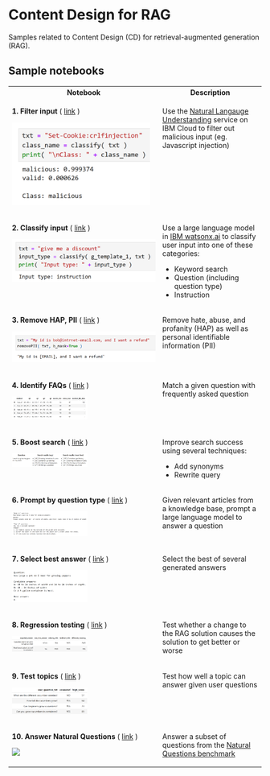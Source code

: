 # Content Design for RAG
Samples related to Content Design (CD) for retrieval-augmented generation (RAG).

## Sample notebooks
<table>
<tr>
<th valign="top">Notebook</th>
<th valign="top">Description</th>
</tr>
<!-- 1. Filter input -->
<tr>
<td valign="top">
<p><b>1.&nbsp;Filter&nbsp;input</b>&nbsp;(&nbsp;<a href="notebooks/01_filter.ipynb">link</a>&nbsp;)</p>
<p><img src="images/01_filter.png" width="275px" /></p>
</td>
<td valign="top">
<p>Use the <a href="https://cloud.ibm.com/catalog/services/natural-language-understanding">Natural Langauge Understanding</a> service on IBM Cloud to filter out malicious input (eg. Javascript injection)</p>
</td>
</tr>
<!-- 2. Classify input -->
<tr>
<td valign="top">
<p><b>2.&nbsp;Classify&nbsp;input</b>&nbsp;(&nbsp;<a href="notebooks/02_classify.ipynb">link</a>&nbsp;)</p>
<p><img src="images/02_classify.png" width="400px" /></p>
</td>
<td valign="top">
<p>Use a large language model in <a href="https://www.ibm.com/products/watsonx-ai">IBM watsonx.ai</a> to classify user input into one of these categories:
<ul>
<li>Keyword search</li>
<li>Question (including question type)</li>
<li>Instruction</li>
</ul>
</p>
</td>
</tr>
<!-- 3. Remove HAP, PII -->
<tr>
<td valign="top">
<p><b>3.&nbsp;Remove&nbsp;HAP,&nbsp;PII</b>&nbsp;(&nbsp;<a href="notebooks/03_hap.ipynb">link</a>&nbsp;)</p>
<p><img src="images/03_hap.png" width="500px" /></p>
</td>
<td valign="top">
<p>Remove hate, abuse, and profanity (HAP) as well as personal identifiable information (PII)</p>
</td>
</tr>
<!-- 4. Identify FAQs -->
<tr>
<td valign="top">
<p><b>4.&nbsp;Identify&nbsp;FAQs</b>&nbsp;(&nbsp;<a href="notebooks/04_faq.ipynb">link</a>&nbsp;)</p>
<p><img src="images/04_faq.png" width="150px" /></p>
</td>
<td valign="top">
<p>Match a given question with frequently asked question</p>
</td>
</tr>
<!-- 5. Boost search -->
<tr>
<td valign="top">
<p><b>5.&nbsp;Boost&nbsp;search</b>&nbsp;(&nbsp;<a href="notebooks/05_search.ipynb">link</a>&nbsp;)</p>
<p><img src="images/05_search.png" width="150px" /></p>
</td>
<td valign="top">
<p>Improve search success using several techniques:
<ul>
<li>Add synonyms</li>
<li>Rewrite query</li>
</ul>
</p>
</td>
</tr>
<!-- 6. Prompt by question type -->
<tr>
<td valign="top">
<p><b>6.&nbsp;Prompt&nbsp;by&nbsp;question&nbsp;type</b>&nbsp;(&nbsp;<a href="notebooks/06_prompt.ipynb">link</a>&nbsp;)</p>
<p><img src="images/06_prompt.png" width="150px" /></p>
</td>
<td valign="top">
<p>Given relevant articles from a knowledge base, prompt a large language model to answer a question</p>
</td>
</tr>
<!-- 7. Select best answer -->
<tr>
<td valign="top">
<p><b>7.&nbsp;Select&nbsp;best&nbsp;answer</b>&nbsp;(&nbsp;<a href="notebooks/07_best-answer.ipynb">link</a>&nbsp;)</p>
<p><img src="images/07_best-answer.png" width="150px" /></p>
</td>
<td valign="top">
<p>Select the best of several generated answers</p>
</td>
</tr>
<!-- 08. Regression testing -->
<tr>
<td valign="top">
<p><b>8.&nbsp;Regression&nbsp;testing</b>&nbsp;(&nbsp;<a href="notebooks/08_regression.ipynb">link</a>&nbsp;)</p>
<p><img src="images/08_regression.png" width="150px" /></p>
</td>
<td valign="top">
<p>Test whether a change to the RAG solution causes the solution to get better or worse</p>
</td>
</tr>
<!-- 09. Test topics -->
<tr>
<td valign="top">
<p><b>9.&nbsp;Test&nbsp;topics</b>&nbsp;(&nbsp;<a href="notebooks/09_testing-topics.ipynb">link</a>&nbsp;)</p>
<p><img src="images/09_testing-topics.png" width="150px" /></p>
</td>
<td valign="top">
<p>Test how well a topic can answer given user questions</p>
</td>
</tr>
<!-- 10. Answer Natural Questions benchmark -->
<tr>
<td valign="top">
<p><b>10.&nbsp;Answer&nbsp;Natural&nbsp;Questions</b>&nbsp;(&nbsp;<a href="notebooks/10_nq.ipynb">link</a>&nbsp;)</p>
<p><img src="images/10_nq.png" width="150px" /></p>
</td>
<td valign="top">
<p>Answer a subset of questions from the <a href="https://research.google/pubs/natural-questions-a-benchmark-for-question-answering-research/">Natural Questions benchmark</a></p>
</td>
</tr>
</table>
